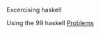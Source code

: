 Excercising haskell

Using the 99 haskell [Problems](http://www.haskell.org/haskellwiki/H-99:_Ninety-Nine_Haskell_Problems)
